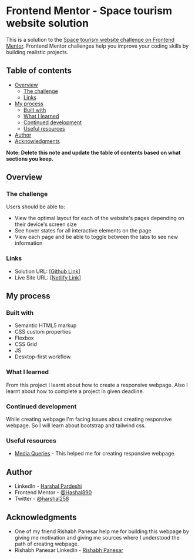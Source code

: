 # Frontend Mentor - Space tourism website solution

This is a solution to the [Space tourism website challenge on Frontend Mentor](https://www.frontendmentor.io/challenges/space-tourism-multipage-website-gRWj1URZ3). Frontend Mentor challenges help you improve your coding skills by building realistic projects. 

## Table of contents

- [Overview](#overview)
  - [The challenge](#the-challenge)
  - [Links](#links)
- [My process](#my-process)
  - [Built with](#built-with)
  - [What I learned](#what-i-learned)
  - [Continued development](#continued-development)
  - [Useful resources](#useful-resources)
- [Author](#author)
- [Acknowledgments](#acknowledgments)

**Note: Delete this note and update the table of contents based on what sections you keep.**

## Overview

### The challenge

Users should be able to:

- View the optimal layout for each of the website's pages depending on their device's screen size
- See hover states for all interactive elements on the page
- View each page and be able to toggle between the tabs to see new information

### Links

- Solution URL: [[Github Link](https://github.com/Hashal890/Space-tourism-website)]
- Live Site URL: [[Netlify Link](https://space-tourism-123.netlify.app/)]

## My process

### Built with

- Semantic HTML5 markup
- CSS custom properties
- Flexbox
- CSS Grid
- JS
- Desktop-first workflow

### What I learned

From this project I learnt about how to create a responsive webpage. Also I learnt about how to complete a project in given deadline.

### Continued development

While creating webpage I'm facing issues about creating responsive webpage. So I will learn about bootstrap and tailwind css.

### Useful resources

- [Media Queries](https://developer.mozilla.org/en-US/docs/Web/CSS/Media_Queries/Using_media_queries) - This helped me for creating responsive webpage.

## Author

- LinkedIn - [Harshal Pardeshi](www.linkedin.com/in/HarshalPardeshi)
- Frontend Mentor - [@Hashal890](https://www.frontendmentor.io/profile/Hashal890)
- Twitter - [@harshal258](https://twitter.com/harshal258)

## Acknowledgments

- One of my friend Rishabh Panesar help me for building this webpage by giving me motivation and giving me sources where I understood the path of creating webpage.
- Rishabh Panesar LinkedIn - [Rishabh Panesar](https://www.linkedin.com/in/rishabh-panesar/)
